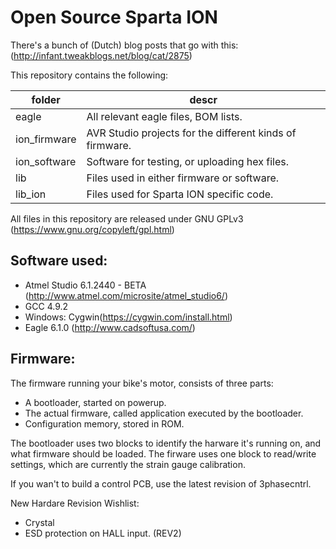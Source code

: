 Open Source Sparta ION
=============
There's a bunch of (Dutch) blog posts that go with this: (http://infant.tweakblogs.net/blog/cat/2875)

This repository contains the following:

 folder       |  descr
--------------|-------------------------------------------------------------
 eagle        | All relevant eagle files, BOM lists.
 ion_firmware | AVR Studio projects for the different kinds of firmware.
 ion_software | Software for testing, or uploading hex files.
 lib          | Files used in either firmware or software.
 lib_ion      | Files used for Sparta ION specific code.

All files in this repository are released under GNU GPLv3 (https://www.gnu.org/copyleft/gpl.html)

Software used:
----------------
 - Atmel Studio 6.1.2440 - BETA (http://www.atmel.com/microsite/atmel_studio6/)
 - GCC 4.9.2
 - Windows: Cygwin(https://cygwin.com/install.html)
 - Eagle 6.1.0 (http://www.cadsoftusa.com/)

Firmware:
----------------

The firmware running your bike's motor, consists of three parts:
 - A bootloader, started on powerup.
 - The actual firmware, called application executed by the bootloader.
 - Configuration memory, stored in ROM.

The bootloader uses two blocks to identify the harware it's running on, and what firmware should be loaded.
The firware uses one block to read/write settings, which are currently the strain gauge calibration.

If you wan't to build a control PCB, use the latest revision of 3phasecntrl.

New Hardare Revision Wishlist:
 - Crystal
 - ESD protection on HALL input. (REV2)

